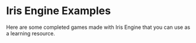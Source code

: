 # Iris Engine Examples

Here are some completed games made with Iris Engine that
you can use as a learning resource.